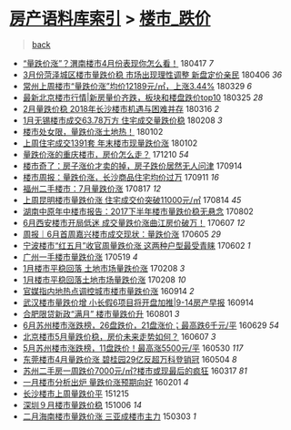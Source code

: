 [房产语料库索引](../../README.md)  > [楼市_跌价](楼市_跌价.md)
====
> [back](../README.md)

- [“量跌价涨”？渭南楼市4月份表现你怎么看！](http://jkwz.applinzi.com/ittc/7092896331041604618.html#%E2%80%9C%E9%87%8F%E8%B7%8C%E4%BB%B7%E6%B6%A8%E2%80%9D%EF%BC%9F%E6%B8%AD%E5%8D%97%E6%A5%BC%E5%B8%824%E6%9C%88%E4%BB%BD%E8%A1%A8%E7%8E%B0%E4%BD%A0%E6%80%8E%E4%B9%88%E7%9C%8B%EF%BC%81) 180417 *7* 
- [3月份菏泽城区楼市量跌价稳  市场出现理性调整  新盘定价亲民](http://jkwz.applinzi.com/ittc/7088814549249819665.html#3%E6%9C%88%E4%BB%BD%E8%8F%8F%E6%B3%BD%E5%9F%8E%E5%8C%BA%E6%A5%BC%E5%B8%82%E9%87%8F%E8%B7%8C%E4%BB%B7%E7%A8%B3++%E5%B8%82%E5%9C%BA%E5%87%BA%E7%8E%B0%E7%90%86%E6%80%A7%E8%B0%83%E6%95%B4++%E6%96%B0%E7%9B%98%E5%AE%9A%E4%BB%B7%E4%BA%B2%E6%B0%91) 180406 *36* 
- [常州上周楼市“量跌价涨”均价12189元/㎡，上涨3.44%](http://jkwz.applinzi.com/ittc/7085942766825899015.html#%E5%B8%B8%E5%B7%9E%E4%B8%8A%E5%91%A8%E6%A5%BC%E5%B8%82%E2%80%9C%E9%87%8F%E8%B7%8C%E4%BB%B7%E6%B6%A8%E2%80%9D%E5%9D%87%E4%BB%B712189%E5%85%83%2F%E3%8E%A1%EF%BC%8C%E4%B8%8A%E6%B6%A83.44%25) 180329 *6* 
- [最新北京楼市行情|新房量价齐跌，板块和楼盘跌价top10](http://jkwz.applinzi.com/ittc/7084463928975557648.html#%E6%9C%80%E6%96%B0%E5%8C%97%E4%BA%AC%E6%A5%BC%E5%B8%82%E8%A1%8C%E6%83%85%7C%E6%96%B0%E6%88%BF%E9%87%8F%E4%BB%B7%E9%BD%90%E8%B7%8C%EF%BC%8C%E6%9D%BF%E5%9D%97%E5%92%8C%E6%A5%BC%E7%9B%98%E8%B7%8C%E4%BB%B7top10) 180325 *28* 
- [2月量跌价稳 2018年长沙楼市机遇与困难并存](http://jkwz.applinzi.com/ittc/7081089118379705354.html#2%E6%9C%88%E9%87%8F%E8%B7%8C%E4%BB%B7%E7%A8%B3+2018%E5%B9%B4%E9%95%BF%E6%B2%99%E6%A5%BC%E5%B8%82%E6%9C%BA%E9%81%87%E4%B8%8E%E5%9B%B0%E9%9A%BE%E5%B9%B6%E5%AD%98) 180316 *2* 
- [1月无锡楼市成交63.78万方 住宅成交量跌价稳](http://jkwz.applinzi.com/ittc/7067755283168625680.html#1%E6%9C%88%E6%97%A0%E9%94%A1%E6%A5%BC%E5%B8%82%E6%88%90%E4%BA%A463.78%E4%B8%87%E6%96%B9+%E4%BD%8F%E5%AE%85%E6%88%90%E4%BA%A4%E9%87%8F%E8%B7%8C%E4%BB%B7%E7%A8%B3) 180208 *3* 
- [楼市处女限，量跌价涨土地热！](http://jkwz.applinzi.com/ittc/7054045545088156689.html#%E6%A5%BC%E5%B8%82%E5%A4%84%E5%A5%B3%E9%99%90%EF%BC%8C%E9%87%8F%E8%B7%8C%E4%BB%B7%E6%B6%A8%E5%9C%9F%E5%9C%B0%E7%83%AD%EF%BC%81) 180102  
- [上周住宅成交1391套 年末楼市现量跌价涨](http://jkwz.applinzi.com/ittc/7053999584135611408.html#%E4%B8%8A%E5%91%A8%E4%BD%8F%E5%AE%85%E6%88%90%E4%BA%A41391%E5%A5%97+%E5%B9%B4%E6%9C%AB%E6%A5%BC%E5%B8%82%E7%8E%B0%E9%87%8F%E8%B7%8C%E4%BB%B7%E6%B6%A8) 180102  
- [量跌价涨的重庆楼市，房价怎么走？](http://jkwz.applinzi.com/ittc/7045563336068957200.html#%E9%87%8F%E8%B7%8C%E4%BB%B7%E6%B6%A8%E7%9A%84%E9%87%8D%E5%BA%86%E6%A5%BC%E5%B8%82%EF%BC%8C%E6%88%BF%E4%BB%B7%E6%80%8E%E4%B9%88%E8%B5%B0%EF%BC%9F) 171210 *54* 
- [楼市奇了：房子涨价才卖的掉，房子跌价居然无人问津](http://jkwz.applinzi.com/ittc/7013177161631138832.html#%E6%A5%BC%E5%B8%82%E5%A5%87%E4%BA%86%EF%BC%9A%E6%88%BF%E5%AD%90%E6%B6%A8%E4%BB%B7%E6%89%8D%E5%8D%96%E7%9A%84%E6%8E%89%EF%BC%8C%E6%88%BF%E5%AD%90%E8%B7%8C%E4%BB%B7%E5%B1%85%E7%84%B6%E6%97%A0%E4%BA%BA%E9%97%AE%E6%B4%A5) 170914  
- [楼市周报：量跌价涨，长沙商品住宅均价过万](http://jkwz.applinzi.com/ittc/7012119886229406737.html#%E6%A5%BC%E5%B8%82%E5%91%A8%E6%8A%A5%EF%BC%9A%E9%87%8F%E8%B7%8C%E4%BB%B7%E6%B6%A8%EF%BC%8C%E9%95%BF%E6%B2%99%E5%95%86%E5%93%81%E4%BD%8F%E5%AE%85%E5%9D%87%E4%BB%B7%E8%BF%87%E4%B8%87) 170911 *16* 
- [福州二手楼市：7月量跌价涨](http://jkwz.applinzi.com/ittc/7002830430804640785.html#%E7%A6%8F%E5%B7%9E%E4%BA%8C%E6%89%8B%E6%A5%BC%E5%B8%82%EF%BC%9A7%E6%9C%88%E9%87%8F%E8%B7%8C%E4%BB%B7%E6%B6%A8) 170817 *12* 
- [上周昆明楼市量跌价涨 住宅成交价突破11000元/㎡](http://jkwz.applinzi.com/ittc/7001715805967090704.html#%E4%B8%8A%E5%91%A8%E6%98%86%E6%98%8E%E6%A5%BC%E5%B8%82%E9%87%8F%E8%B7%8C%E4%BB%B7%E6%B6%A8+%E4%BD%8F%E5%AE%85%E6%88%90%E4%BA%A4%E4%BB%B7%E7%AA%81%E7%A0%B411000%E5%85%83%2F%E3%8E%A1) 170814 *45* 
- [湖南中原年中楼市报告：2017下半年楼市量跌价稳无悬念](http://jkwz.applinzi.com/ittc/6997239619220145168.html#%E6%B9%96%E5%8D%97%E4%B8%AD%E5%8E%9F%E5%B9%B4%E4%B8%AD%E6%A5%BC%E5%B8%82%E6%8A%A5%E5%91%8A%EF%BC%9A2017%E4%B8%8B%E5%8D%8A%E5%B9%B4%E6%A5%BC%E5%B8%82%E9%87%8F%E8%B7%8C%E4%BB%B7%E7%A8%B3%E6%97%A0%E6%82%AC%E5%BF%B5) 170802  
- [6月西安楼市开局低迷 成交量跌价涨曲江房价破万！](http://jkwz.applinzi.com/ittc/6976369376834896901.html#6%E6%9C%88%E8%A5%BF%E5%AE%89%E6%A5%BC%E5%B8%82%E5%BC%80%E5%B1%80%E4%BD%8E%E8%BF%B7+%E6%88%90%E4%BA%A4%E9%87%8F%E8%B7%8C%E4%BB%B7%E6%B6%A8%E6%9B%B2%E6%B1%9F%E6%88%BF%E4%BB%B7%E7%A0%B4%E4%B8%87%EF%BC%81) 170607 *12* 
- [周报｜6月首周嘉兴楼市成交现状：量跌价涨](http://jkwz.applinzi.com/ittc/6975712239389508613.html#%E5%91%A8%E6%8A%A5%EF%BD%9C6%E6%9C%88%E9%A6%96%E5%91%A8%E5%98%89%E5%85%B4%E6%A5%BC%E5%B8%82%E6%88%90%E4%BA%A4%E7%8E%B0%E7%8A%B6%EF%BC%9A%E9%87%8F%E8%B7%8C%E4%BB%B7%E6%B6%A8) 170605 *29* 
- [宁波楼市“红五月”收官周量跌价涨 这两种户型最受青睐](http://jkwz.applinzi.com/ittc/6974477310609589252.html#%E5%AE%81%E6%B3%A2%E6%A5%BC%E5%B8%82%E2%80%9C%E7%BA%A2%E4%BA%94%E6%9C%88%E2%80%9D%E6%94%B6%E5%AE%98%E5%91%A8%E9%87%8F%E8%B7%8C%E4%BB%B7%E6%B6%A8+%E8%BF%99%E4%B8%A4%E7%A7%8D%E6%88%B7%E5%9E%8B%E6%9C%80%E5%8F%97%E9%9D%92%E7%9D%90) 170602 *1* 
- [广州一手楼市量跌价涨](http://jkwz.applinzi.com/ittc/6969223236414866437.html#%E5%B9%BF%E5%B7%9E%E4%B8%80%E6%89%8B%E6%A5%BC%E5%B8%82%E9%87%8F%E8%B7%8C%E4%BB%B7%E6%B6%A8) 170519 *4* 
- [1月楼市平稳回落 土地市场量跌价涨](http://jkwz.applinzi.com/ittc/6932258055524975620.html#1%E6%9C%88%E6%A5%BC%E5%B8%82%E5%B9%B3%E7%A8%B3%E5%9B%9E%E8%90%BD+%E5%9C%9F%E5%9C%B0%E5%B8%82%E5%9C%BA%E9%87%8F%E8%B7%8C%E4%BB%B7%E6%B6%A8) 170208 *3* 
- [1月楼市平稳回落土地市场量跌价涨](http://jkwz.applinzi.com/ittc/6932183348146603012.html#1%E6%9C%88%E6%A5%BC%E5%B8%82%E5%B9%B3%E7%A8%B3%E5%9B%9E%E8%90%BD%E5%9C%9F%E5%9C%B0%E5%B8%82%E5%9C%BA%E9%87%8F%E8%B7%8C%E4%BB%B7%E6%B6%A8) 170208 *10* 
- [官媒指内地热点调控城市楼市量跌价涨](http://jkwz.applinzi.com/ittc/6877696984248501252.html#%E5%AE%98%E5%AA%92%E6%8C%87%E5%86%85%E5%9C%B0%E7%83%AD%E7%82%B9%E8%B0%83%E6%8E%A7%E5%9F%8E%E5%B8%82%E6%A5%BC%E5%B8%82%E9%87%8F%E8%B7%8C%E4%BB%B7%E6%B6%A8) 160914 *2* 
- [​武汉楼市量跌价增 小长假6项目将开盘加推|9-14房产早报](http://jkwz.applinzi.com/ittc/6877634035601376261.html#%E2%80%8B%E6%AD%A6%E6%B1%89%E6%A5%BC%E5%B8%82%E9%87%8F%E8%B7%8C%E4%BB%B7%E5%A2%9E+%E5%B0%8F%E9%95%BF%E5%81%876%E9%A1%B9%E7%9B%AE%E5%B0%86%E5%BC%80%E7%9B%98%E5%8A%A0%E6%8E%A8%7C9-14%E6%88%BF%E4%BA%A7%E6%97%A9%E6%8A%A5) 160914  
- [合肥限贷新政“满月” 楼市量跌价升](http://jkwz.applinzi.com/ittc/6861402549273494532.html#%E5%90%88%E8%82%A5%E9%99%90%E8%B4%B7%E6%96%B0%E6%94%BF%E2%80%9C%E6%BB%A1%E6%9C%88%E2%80%9D+%E6%A5%BC%E5%B8%82%E9%87%8F%E8%B7%8C%E4%BB%B7%E5%8D%87) 160801 *3* 
- [6月苏州楼市涨跌榜，26盘跌价，21盘涨价；最高跌6千元/平](http://jkwz.applinzi.com/ittc/6849182993469670404.html#6%E6%9C%88%E8%8B%8F%E5%B7%9E%E6%A5%BC%E5%B8%82%E6%B6%A8%E8%B7%8C%E6%A6%9C%EF%BC%8C26%E7%9B%98%E8%B7%8C%E4%BB%B7%EF%BC%8C21%E7%9B%98%E6%B6%A8%E4%BB%B7%EF%BC%9B%E6%9C%80%E9%AB%98%E8%B7%8C6%E5%8D%83%E5%85%83%2F%E5%B9%B3) 160629 *54* 
- [北京楼市5月量跌价稳，房价未来走势如何？](http://jkwz.applinzi.com/ittc/6840890067513771012.html#%E5%8C%97%E4%BA%AC%E6%A5%BC%E5%B8%825%E6%9C%88%E9%87%8F%E8%B7%8C%E4%BB%B7%E7%A8%B3%EF%BC%8C%E6%88%BF%E4%BB%B7%E6%9C%AA%E6%9D%A5%E8%B5%B0%E5%8A%BF%E5%A6%82%E4%BD%95%EF%BC%9F) 160607 *3* 
- [5月苏州楼市涨跌榜，11盘跌价！最高涨5500元/平](http://jkwz.applinzi.com/ittc/6838075947047453700.html#5%E6%9C%88%E8%8B%8F%E5%B7%9E%E6%A5%BC%E5%B8%82%E6%B6%A8%E8%B7%8C%E6%A6%9C%EF%BC%8C11%E7%9B%98%E8%B7%8C%E4%BB%B7%EF%BC%81%E6%9C%80%E9%AB%98%E6%B6%A85500%E5%85%83%2F%E5%B9%B3) 160530 *117* 
- [东莞楼市4月量跌价涨 碧桂园29亿反超万科登销冠](http://jkwz.applinzi.com/ittc/6828313092072932356.html#%E4%B8%9C%E8%8E%9E%E6%A5%BC%E5%B8%824%E6%9C%88%E9%87%8F%E8%B7%8C%E4%BB%B7%E6%B6%A8+%E7%A2%A7%E6%A1%82%E5%9B%AD29%E4%BA%BF%E5%8F%8D%E8%B6%85%E4%B8%87%E7%A7%91%E7%99%BB%E9%94%80%E5%86%A0) 160504 *8* 
- [苏州二手房一周跌价7000元/㎡?楼市或现最后的疯狂](http://jkwz.applinzi.com/ittc/6810648553449849860.html#%E8%8B%8F%E5%B7%9E%E4%BA%8C%E6%89%8B%E6%88%BF%E4%B8%80%E5%91%A8%E8%B7%8C%E4%BB%B77000%E5%85%83%2F%E3%8E%A1%3F%E6%A5%BC%E5%B8%82%E6%88%96%E7%8E%B0%E6%9C%80%E5%90%8E%E7%9A%84%E7%96%AF%E7%8B%82) 160317 *81* 
- [一月楼市分析出炉 量跌价涨预期向好](http://jkwz.applinzi.com/ittc/6793909648776233988.html#%E4%B8%80%E6%9C%88%E6%A5%BC%E5%B8%82%E5%88%86%E6%9E%90%E5%87%BA%E7%82%89+%E9%87%8F%E8%B7%8C%E4%BB%B7%E6%B6%A8%E9%A2%84%E6%9C%9F%E5%90%91%E5%A5%BD) 160201 *4* 
- [长沙楼市上周量跌价平](http://jkwz.applinzi.com/ittc/6775976725657945093.html#%E9%95%BF%E6%B2%99%E6%A5%BC%E5%B8%82%E4%B8%8A%E5%91%A8%E9%87%8F%E8%B7%8C%E4%BB%B7%E5%B9%B3) 151215  
- [深圳９月楼市量跌价稳](http://jkwz.applinzi.com/ittc/6750038029537592325.html#%E6%B7%B1%E5%9C%B3%EF%BC%99%E6%9C%88%E6%A5%BC%E5%B8%82%E9%87%8F%E8%B7%8C%E4%BB%B7%E7%A8%B3) 151006 *14* 
- [二月海南楼市量跌价涨 三亚成楼市主力](http://jkwz.applinzi.com/ittc/547650611394300239.html#%E4%BA%8C%E6%9C%88%E6%B5%B7%E5%8D%97%E6%A5%BC%E5%B8%82%E9%87%8F%E8%B7%8C%E4%BB%B7%E6%B6%A8+%E4%B8%89%E4%BA%9A%E6%88%90%E6%A5%BC%E5%B8%82%E4%B8%BB%E5%8A%9B) 150303 *1* 
